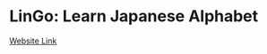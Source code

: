 # LinGo: Learn Japanese Alphabet

<a href="https://lingolearningapps.github.io/english/"> Website Link </a>
